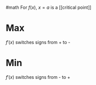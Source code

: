 #math 
For $f(x)$, $x=a$ is a [[critical point]]
# Max
$f'(x)$ switches signs from + to -

# Min
$f'(x)$ switches signs from - to +